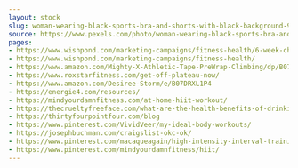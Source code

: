 ```yaml
---
layout: stock
slug: woman-wearing-black-sports-bra-and-shorts-with-black-background-944637
source: https://www.pexels.com/photo/woman-wearing-black-sports-bra-and-shorts-with-black-background-944637/
pages:
- https://www.wishpond.com/marketing-campaigns/fitness-health/6-week-challenge/
- https://www.wishpond.com/marketing-campaigns/fitness-health/
- https://www.amazon.com/Mighty-X-Athletic-Tape-PreWrap-Climbing/dp/B07BHN9TFY
- https://www.roxstarfitness.com/get-off-plateau-now/
- https://www.amazon.com/Desiree-Storm/e/B07DRXL1P4
- https://energie4.com/resources/
- https://mindyourdamnfitness.com/at-home-hiit-workout/
- https://thecrueltyfreeface.com/what-are-the-health-benefits-of-drinking-water
- https://thirtyfourpointfour.com/blog
- https://www.pinterest.com/VividVeer/my-ideal-body-workouts/
- https://josephbuchman.com/craigslist-okc-ok/
- https://www.pinterest.com/macaqueagain/high-intensity-interval-training/
- https://www.pinterest.com/mindyourdamnfitness/hiit/
---
```

